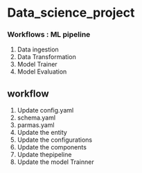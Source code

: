 # Data_science_project

### Workflows : ML pipeline 

1. Data ingestion
2. Data Transformation
3. Model Trainer
4. Model Evaluation

## workflow

1. Update config.yaml
2. schema.yaml
3. parmas.yaml
4. Update the entity
5. Update the configurations
6. Update the components
7. Update thepipeline
8. Update the model Trainner

